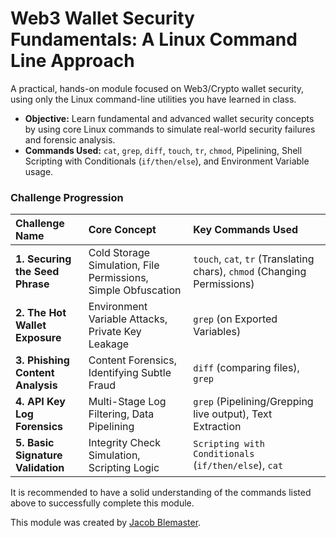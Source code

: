 # Web3 Wallet Security Fundamentals: A Linux Command Line Approach

A practical, hands-on module focused on Web3/Crypto wallet security, using only the Linux command-line utilities you have learned in class.

- **Objective:** Learn fundamental and advanced wallet security concepts by using core Linux commands to simulate real-world security failures and forensic analysis.
- **Commands Used:** `cat`, `grep`, `diff`, `touch`, `tr`, `chmod`, Pipelining, Shell Scripting with Conditionals (`if/then/else`), and Environment Variable usage.

### Challenge Progression

| Challenge Name | Core Concept | Key Commands Used |
| :--- | :--- | :--- |
| **1. Securing the Seed Phrase** | Cold Storage Simulation, File Permissions, Simple Obfuscation | `touch`, `cat`, `tr` (Translating chars), `chmod` (Changing Permissions) |
| **2. The Hot Wallet Exposure** | Environment Variable Attacks, Private Key Leakage | `grep` (on Exported Variables) |
| **3. Phishing Content Analysis** | Content Forensics, Identifying Subtle Fraud | `diff` (comparing files), `grep` |
| **4. API Key Log Forensics** | Multi-Stage Log Filtering, Data Pipelining | `grep` (Pipelining/Grepping live output), Text Extraction |
| **5. Basic Signature Validation** | Integrity Check Simulation, Scripting Logic | `Scripting with Conditionals` (`if/then/else`), `cat` |

It is recommended to have a solid understanding of the commands listed above to successfully complete this module.

This module was created by [Jacob Blemaster](https://github.com/j-ble).